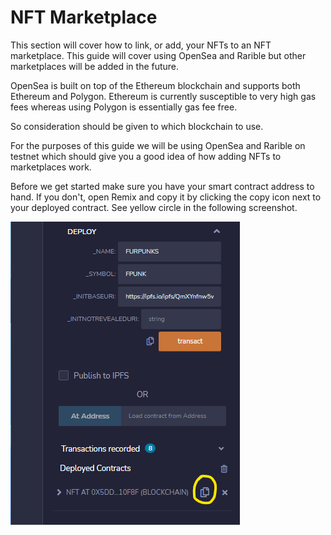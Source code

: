# NFT Marketplace

This section will cover how to link, or add, your NFTs to an NFT marketplace. This guide will cover using OpenSea and Rarible but other marketplaces will be added in the future.

OpenSea is built on top of the Ethereum blockchain and supports both Ethereum and Polygon. Ethereum is currently susceptible to very high gas fees whereas using Polygon is essentially gas fee free.

So consideration should be given to which blockchain to use.

For the purposes of this guide we will be using OpenSea and Rarible on testnet which should give you a good idea of how adding NFTs to marketplaces work.

Before we get started make sure you have your smart contract address to hand. If you don't, open Remix and copy it by clicking the copy icon next to your deployed contract. See yellow circle in the following screenshot.

![](<../.gitbook/assets/Screenshot 2022-02-01 193109.png>)

